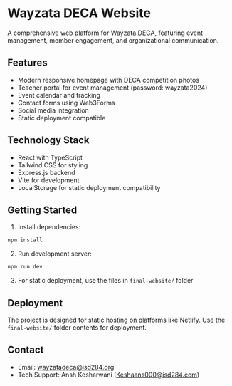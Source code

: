 # Wayzata DECA Website

A comprehensive web platform for Wayzata DECA, featuring event management, member engagement, and organizational communication.

## Features

- Modern responsive homepage with DECA competition photos
- Teacher portal for event management (password: wayzata2024)
- Event calendar and tracking
- Contact forms using Web3Forms
- Social media integration
- Static deployment compatible

## Technology Stack

- React with TypeScript
- Tailwind CSS for styling
- Express.js backend
- Vite for development
- LocalStorage for static deployment compatibility

## Getting Started

1. Install dependencies:
```bash
npm install
```

2. Run development server:
```bash
npm run dev
```

3. For static deployment, use the files in `final-website/` folder

## Deployment

The project is designed for static hosting on platforms like Netlify. Use the `final-website/` folder contents for deployment.

## Contact

- Email: wayzatadeca@isd284.org
- Tech Support: Ansh Kesharwani (Keshaans000@isd284.com)